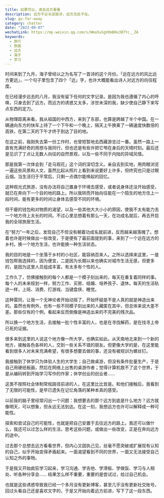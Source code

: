 ```yaml
---
title: 如果可以，请去远方看看
description: 远方不必长途跋涉，远方无处不在。
slug: go-far-away
category: chatter
date: "2023-09-07"
wechatLink: https://mp.weixin.qq.com/s/Wma5uSgV0mBHu3B7Yc__ZA
keywords:
  - 旅行
  - 旅居
  - 远方
  - 海子
  - 学习
---
```


时间来到了九月，海子曾经以之为名写了一首诗的这个月份。「远在远方的风比远方更远」，一个句子里包含了四个「远」字，也许大概能看出诗人对远方的向往程度。

在已经漫步远去的八月，我没有留下任何的文字记录。是因为我也遵循了内心的呼唤，只身去到了远方。而远方的诱惑又太多，涉世未深的我，缺少使自己静下来写点东西的定力。

从物理距离来看，我从祖国的中西方，来到了东部，也算是跨越了半个中国。在一辆通向东方的快车上待了一个下午和一个晚上，隔天上午换乘了一辆速度快数倍的高铁，在第二天的下午才终于到达了目的地。

在这之前，我刚失去第一份工作时，也曾短暂地去西藏游览过一番。虽然一路上一直有充满好奇的雨想与我同行，但也还是有些许把它甩在身后的天晴时刻。最后还是见识了丁点让无数人向往的自然景观，以及一些不同于内陆的异域风情。

那是我第一次体会到「走马观花」这个词的深切含义。亲自去到实地，用肉眼浏览一遍这些风景和人文，虽然比起从照片上看到来说要好上许多，但终究也只是过眼云烟。当生活归于平常后，只剩一点偶尔能唤起的回忆。

这种观光式旅游，没有办法将自己置身于环境去感受，或者说身体还没开始感受，就已在奔向下一个目的地的路上。所以我转而开始向往能在一个陌生的地方住上一段时间，能有更多的时间让身体去感受不同的环境。

但干瘪的钱包和对物质的渴望，以及一些其他大大小小的原因，使我不太有能力去一个地方待上太长的时间。不过心里总想着有那么一天，在功成名就后，再去开启我的全球旅居生活。

在“努力”一年之后，发现自己不但没有朝着功成名就前进，反而越来越落魄了。想着也许是时候做出一些改变，于是便有了最前面提到的事，来到了一个远在远方的乡村。换一个地方生活，也许能换一种生活状态。

我的目的地是一个坐落于乡村的小社区，能容纳百来人。之所以选择来这里，一是钱包帮我选择的，因为便宜，二是因为长期以来也确实对城市生活无感，但更多的，是因为这里人员组成丰富，有太多有个性的人。

工作久了，仿佛接触到的每个人都是一个模子刻出来的，每天在重复着同样的事。每个人的未来规划一样，努力工作、买房、结婚、培养孩子、退休。每天的生活轨迹一样，上班、消费、打游戏、当键盘侠、睡觉。

这种雷同，让我一个无神论者开始动摇了，开始怀疑是不是人真的就是神造出来的。虽然也有例外，也有一些不同模子刻出来的人藏匿在其中，但总体来说大差不差。那些仅有的个例，看起来反而倒像是神造出来的不完美的残次品。

所以换一个地方生活，去接触一批个性丰富的人，也是在寻找解药，是在找寻上帝已死的证据。

很多来到这里的人说这个地方像一所大学，也确实如此。从天南地北来到一个新的地方，接触各色各样的人，交到一些关系不错的朋友。但更像大学的是，在这里能看到很多人对未来充满希望，有很多想要去做的事，还没有被规训为螺丝钉。

我接触到了休学只为体验人生的大学生；自己做桌游，但没有条件批量生产，于是自己用硬纸板画，然后在网络上出售的桌游作者；觉得计算机救不了这个世界，于是从编码转到开始学习写作的作家；休学创业的创业者……

这类不按照社会体制常规路径前进的人，在这里比比皆是。和他们接触后，我看到了无限的可能性，是早已遗失在记忆角落的某种本真的感受。

以前我的脑子里经常闪出一个问题：我想要去的那个远方到底是什么地方？远方就像明天，可以想象，但永远无法到达。在这一刻，我想远方也许可以解释成一种可能性。

探索和尝试自己的可能性，也就是把自己安置于去往远方的路上。我还可以做什么，我还可以过怎么样的生活，思考这些问题，或做出一些改变，正是在奔向远方的途中。

过去那个总想去远方看看世界，但内心又固执己见，丝毫不愿突破或扩展现有认知的自己，似乎开始变得矛盾起来。一面渴望看到不同的世界，一面又无法接受自己认知之外的事物。

于是我又开始疯狂学习起来，学习沟通、学吉他、学滑板、学做饭、学习与人相处、听各种分享会…… 结果怎么样不重要，重要的是尝试过，给过自己机会。

也就是这些诱惑导致我已经一个多月没有更新博客，甚至几乎没有更新社交账号。回过头看自己还是喜欢文字的，于是又开始向着远方前进，写下了这一段东西。
